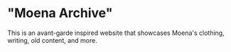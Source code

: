 # "Moena Archive" 
This is an avant-garde inspired website that showcases Moena's clothing, writing, old content, and more.
